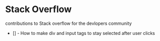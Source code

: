 # Stack Overflow
contributions to Stack overflow for the devlopers community

* [] - How to make div and input tags to stay selected after user clicks
